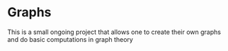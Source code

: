 # Graphs
This is a small ongoing project that allows one to create their own graphs and do basic computations in graph theory
